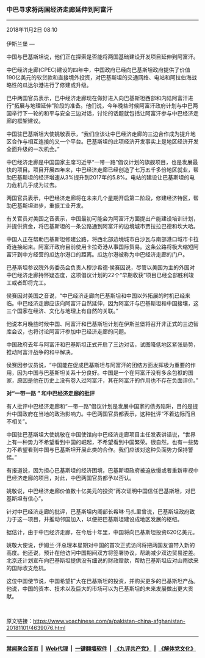 ### 中巴寻求将两国经济走廊延伸到阿富汗
------------------------

<div class="published">
 <span class="date" title="中国时间">
  <time datetime="2018-11-02T08:10:15+08:00">
   2018年11月2日 08:10
  </time>
 </span>
</div>
<br/>
<div class="wsw">
 <span class="dateline">
  伊斯兰堡 —
 </span>
 <p>
  中国与巴基斯坦说，他们正在探索是否能将两国基础建设开发项目延伸到阿富汗。
 </p>
 <p>
  中巴经济走廊(CPEC)建设的四年中，中国政府已经向巴基斯坦政府提供了价值190亿美元的软贷款和直接境外投资，对巴基斯坦的交通网络、电站和阿拉伯海战略性的瓜达尔港进行了修建或升级。
 </p>
 <p>
  巴中两国官员表示，巴中经济走廊现在做好进入向巴基斯坦西部和内陆阿富汗进行“拓展与地理延伸”阶段的准备。他们说，今年晚些时候阿富汗政府计划与中巴两国举行下一轮的和平与安全三边对话，讨论的话题就包括让阿富汗参与中巴经济走廊的框架建议。
 </p>
 <p>
  中国驻巴基斯坦大使姚敬表示，“我们应该让中巴经济走廊的三边合作成为提升地区合作与相互连接的又一个平台。巴基斯坦的此项经济开发事实上是地区经济开发全面升级的一次机会。”
 </p>
 <p>
  中巴经济走廊是中国国家主席习近平“一带一路”倡议计划的旗舰项目，也是发展最快的项目。项目开展四年来，中巴经济走廊已经创造了七万五千多份地区就业，帮助巴基斯坦的经济增速从3%提升到2017年的5.8%。电站的建设让巴基斯坦的电力危机几乎成为过去。
 </p>
 <p>
  两国官员表示，中巴经济走廊将在未来几个星期开启第二阶段，修建经济特区，帮助巴基斯坦进步，重振工业开发。
 </p>
 <p>
  有关官员对美国之音表示，中国最初可能会为阿富汗方面提出产能建设培训计划，并提供资金，将巴基斯坦的一条公路通到阿富汗的边境城市贾拉拉巴德和坎大哈。
 </p>
 <p>
  中国人正在帮助巴基斯坦修建公路，将西北部边境城市白沙瓦与南部港口城市卡拉奇连接起来。阿富汗政府目前使用卡拉奇港从事国际贸易。这条公路将极大缩短阿富汗到中方经营的瓜达尔港口的距离。瓜达尔港被称为中巴经济走廊的门户。
 </p>
 <p>
  巴基斯坦参议院外务委员会负责人穆沙希德·侯赛因说，尽管以美国为主的外国对中巴经济走廊持怀疑态度，这项倡议计划的22个“早期收获”项目已经全部胜利竣工或者即将完工。
 </p>
 <p>
  侯赛因对美国之音说，“中巴经济走廊向巴基斯坦和中国以外拓展的时机已经来临。中巴经济走廊应该向阿富汗自然延伸，因为阿富汗与巴基斯坦和中国接壤，这三个国家在经济、文化与地理上有自然的关联。”
 </p>
 <p>
  他说本月晚些时候中国、阿富汗和巴基斯坦计划在伊斯兰堡将召开非正式的三边智库会议，也将讨论阿富汗参加中巴经济走廊的问题。
 </p>
 <p>
  中国政府去年与阿富汗和巴基斯坦正式开启了三边对话，试图降低地区紧张局势，推动阿富汗战争的和平解决。
 </p>
 <p>
  侯赛因参议员说，“中国能在促成巴基斯坦与阿富汗的团结方面发挥极为重要的作用，因为中国与巴基斯坦关系十分良好。中国是一个在阿富汗没有多余包袱的国家，原因是他在历史上没有卷入过阿富汗，其在阿富汗的作用也不存在负面评价。”
 </p>
 <p>
  <strong>
   对“一带一路
  </strong>
  <strong>
   ”
  </strong>
  <strong>
   和中巴经济走廊的批评
  </strong>
 </p>
 <p>
  有人批评中巴经济走廊和“一带一路”倡议计划是发展中国家的债务陷阱，目的是提升中国政府在当地的政治影响力。中巴两国官员都表示，这种批评“不着边际而且不相关”。
 </p>
 <p>
  中国驻巴基斯坦大使姚敬在中国使馆向中巴经济走廊项目主任发表讲话说，“世界上有一种势力不希望看到中国的崛起，不希望看到中国繁荣。很自然，也有一些势力不希望看到中国与巴基斯坦开展此类的合作。我们应该对这种负面势力保持警惕。”
 </p>
 <p>
  有报道说，因为担心巴基斯坦的经济困境，巴基斯坦政府被迫放慢或者重新审视中巴经济走廊的项目，对此，中巴两国官员都予以否认。
 </p>
 <p>
  姚敬说，中巴经济走廊价值数十亿美元的投资“再次证明中国信任巴基斯坦，对巴基斯坦有信心”。
 </p>
 <p>
  针对中巴经济走廊的批评，巴基斯坦内阁部长希琳·马扎里曾说，巴基斯坦政府致力于这一项目，并推动邻国加入，以便把巴基斯坦建设成地区发展的枢纽。
 </p>
 <p>
  据估计，由于中巴经济走廊，在今后十年里，中国将向巴基斯坦投资620亿美元。
 </p>
 <p>
  姚敬大使说，伊姆兰·汗总理本星期对中国的首次正式访问将把两国友谊带入新的高度。他还说，预计在他访问中国期间双方将签署协议，帮助减少双边贸易逆差。北京还计划宣布向巴基斯坦提供没有细说的财政赠款，帮助巴基斯坦应对山雨欲来的国际收支危机。
 </p>
 <p>
  这位中国使节说，中国希望扩大在巴基斯坦的投资，并购买更多的巴基斯坦产品。他说，中国的资本、技术以及巨大的市场可以为巴基斯坦的未来发展做出更大贡献。
 </p>
 <p>
  <br/>
 </p>
</div>

原文链接：https://www.voachinese.com/a/pakistan-china-afghanistan-20181101/4639076.html


------------------------
#### [禁闻聚合首页](https://github.com/gfw-breaker/banned-news/blob/master/README.md) &nbsp;|&nbsp; [Web代理](https://github.com/gfw-breaker/open-proxy/blob/master/README.md) &nbsp;|&nbsp;  [一键翻墙软件](https://github.com/gfw-breaker/nogfw/blob/master/README.md) &nbsp;|&nbsp; [《九评共产党》](https://github.com/gfw-breaker/9ping.md/blob/master/README.md#九评之一评共产党是什么) &nbsp;|&nbsp; [《解体党文化》](https://github.com/gfw-breaker/jtdwh.md/blob/master/README.md#绪论)